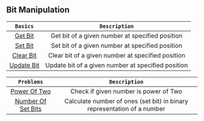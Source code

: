 ## Bit Manipulation

|             ```Basics```              |                ``` Description ```                 |
| :-----------------------------------: | :------------------------------------------------: |
|    [Get Bit](./basics/get-bit.cpp)    |  Get bit of a given number at specified position   |
|    [Set Bit](./basics/set-bit.cpp)    |  Set bit of a given number at specified position   |
|  [Clear Bit](./basics/clear-bit.cpp)  | Clear bit of a given number at specified position  |
| [Update Bit](./basics/update-bit.cpp) | Update bit of a given number at specified position |

|                     ```Problems```                      |                           ``` Description ```                           |
| :-----------------------------------------------------: | :---------------------------------------------------------------------: |
|       [Power Of Two](./problems/power-of-two.cpp)       |                  Check if given number is power of Two                  |
| [Number Of Set Bits](./problems/number-of-set-bits.cpp) | Calculate number of ones (set bit) in binary representation of a number |